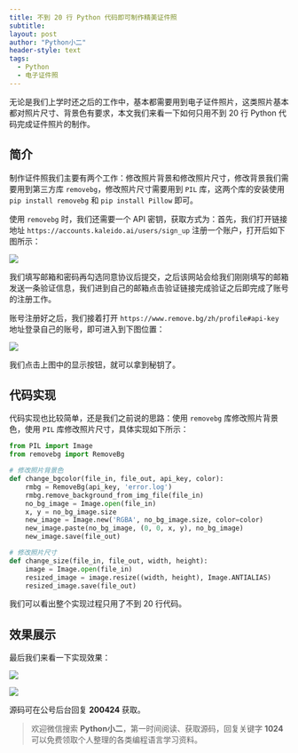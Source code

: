 ```yaml
---
title: 不到 20 行 Python 代码即可制作精美证件照
subtitle: 
layout: post
author: "Python小二"
header-style: text
tags:
  - Python
  - 电子证件照
---
```


无论是我们上学时还之后的工作中，基本都需要用到电子证件照片，这类照片基本都对照片尺寸、背景色有要求，本文我们来看一下如何只用不到 20 行 Python 代码完成证件照片的制作。

## 简介
制作证件照我们主要有两个工作：修改照片背景和修改照片尺寸，修改背景我们需要用到第三方库 `removebg`，修改照片尺寸需要用到 `PIL` 库，这两个库的安装使用 `pip install removebg` 和 `pip install Pillow` 即可。

使用 `removebg` 时，我们还需要一个 API 密钥，获取方式为：首先，我们打开链接地址 `https://accounts.kaleido.ai/users/sign_up` 注册一个账户，打开后如下图所示：

![](https://img-blog.csdnimg.cn/20200424063156397.PNG)

我们填写邮箱和密码再勾选同意协议后提交，之后该网站会给我们刚刚填写的邮箱发送一条验证信息，我们进到自己的邮箱点击验证链接完成验证之后即完成了账号的注册工作。

账号注册好之后，我们接着打开 `https://www.remove.bg/zh/profile#api-key` 地址登录自己的账号，即可进入到下图位置：

![](https://img-blog.csdnimg.cn/20200424063246368.PNG)

我们点击上图中的显示按钮，就可以拿到秘钥了。

## 代码实现

代码实现也比较简单，还是我们之前说的思路：使用 `removebg` 库修改照片背景色，使用 `PIL` 库修改照片尺寸，具体实现如下所示：

```python
from PIL import Image
from removebg import RemoveBg

# 修改照片背景色
def change_bgcolor(file_in, file_out, api_key, color):
    rmbg = RemoveBg(api_key, 'error.log')
    rmbg.remove_background_from_img_file(file_in)
    no_bg_image = Image.open(file_in)
    x, y = no_bg_image.size
    new_image = Image.new('RGBA', no_bg_image.size, color=color)
    new_image.paste(no_bg_image, (0, 0, x, y), no_bg_image)
    new_image.save(file_out)

# 修改照片尺寸
def change_size(file_in, file_out, width, height):
    image = Image.open(file_in)
    resized_image = image.resize((width, height), Image.ANTIALIAS)
    resized_image.save(file_out)
```

我们可以看出整个实现过程只用了不到 20 行代码。

## 效果展示

最后我们来看一下实现效果：

![](https://img-blog.csdnimg.cn/20200424063354335.jpg)

![](https://img-blog.csdnimg.cn/20200424063413372.jpg)

源码可在公号后台回复 **200424** 获取。

> 欢迎微信搜索 **Python小二**，第一时间阅读、获取源码，回复关键字 **1024** 可以免费领取个人整理的各类编程语言学习资料。